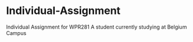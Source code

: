 # Individual-Assignment
Individual Assignment for WPR281
A student currently studying at Belgium Campus
